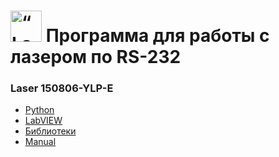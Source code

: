 # <img src="https://upload.wikimedia.org/wikipedia/commons/9/94/Laser-symbol.svg" alt= “LaserCOM” width="50px"> Программа для работы с лазером по RS-232
 

### Laser 150806-YLP-E

* [Python](https://github.com/XYI7I/COMport/tree/main/RS-232)<br>
* [LabVIEW](https://github.com/XYI7I/COMport/tree/main/LaserCOM)<br>
* [Библиотеки](https://github.com/XYI7I/COMport/tree/main/Libraries)
* [Manual](https://github.com/XYI7I/COMport/blob/main/150806-YLP%20series%20interface%20specification%20type%20E.PDF)
